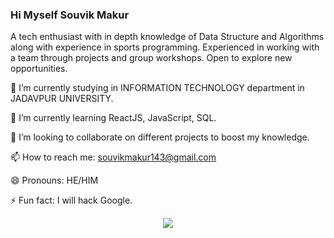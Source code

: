 
### Hi Myself Souvik Makur
A tech enthusiast with in depth knowledge of Data
Structure and Algorithms
along with experience in
sports programming.
Experienced in working with
a team through projects and
group workshops.
Open to explore new
opportunities. 

🔭 I’m currently studying in INFORMATION TECHNOLOGY department in JADAVPUR UNIVERSITY.

🌱 I’m currently learning ReactJS, JavaScript, SQL.

👯 I’m looking to collaborate on different projects to boost my knowledge.

📫 How to reach me: souvikmakur143@gmail.com

😄 Pronouns: HE/HIM

⚡ Fun fact: I will hack Google.

<p align="center">
  <img src="https://capsule-render.vercel.app/api?text=Hey Everyone!🕹️&animation=fadeIn&type=waving&color=gradient&height=100"/>
</p>



